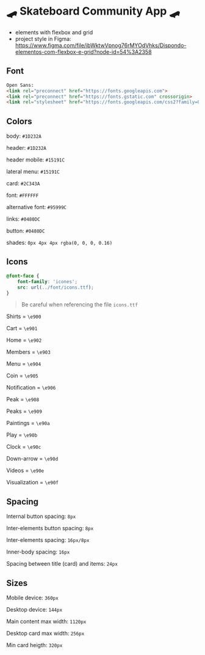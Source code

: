 # 🛹 Skateboard Community App 🛹

* elements with flexbox and grid
* project style in Figma: https://www.figma.com/file/ibWktwVpnog76rMYOdVhks/Dispondo-elementos-com-flexbox-e-grid?node-id=54%3A2358

## Font

```html
Open Sans:
<link rel="preconnect" href="https://fonts.googleapis.com">
<link rel="preconnect" href="https://fonts.gstatic.com" crossorigin>
<link rel="stylesheet" href="https://fonts.googleapis.com/css2?family=Open+Sans:wght@400;600;700&display=swap">
```

## Colors

body: `#1D232A`

header: `#1D232A`

header mobile: `#15191C`

lateral menu: `#15191C`

card: `#2C343A`

font: `#FFFFFF`

alternative font: `#95999C`

links: `#0480DC`

button: `#0480DC`

shades: `0px 4px 4px rgba(0, 0, 0, 0.16)`

## Icons

```css
@font-face {
    font-family: 'icones';
    src: url(../font/icons.ttf);
}
```

> Be careful when referencing the file `icons.ttf`

Shirts = `\e900`

Cart = `\e901`

Home = `\e902`

Members = `\e903`

Menu = `\e904`

Coin = `\e905`

Notification = `\e906`

Peak = `\e908`

Peaks = `\e909`

Paintings = `\e90a`

Play = `\e90b`

Clock = `\e90c`

Down-arrow = `\e90d`

Videos = `\e90e`

Visualization = `\e90f`

## Spacing

Internal button spacing: `8px`

Inter-elements button spacing: `8px`

Inter-elements spacing: `16px/8px`

Inner-body spacing: `16px`

Spacing between title (card) and items: `24px`

## Sizes

Mobile device: `360px`

Desktop device: `144px`

Main content max width: `1120px`

Desktop card max width: `256px`

Min card heigth: `320px`